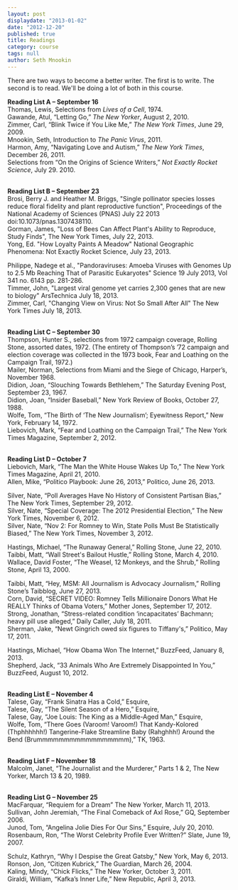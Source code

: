 ```yaml
---
layout: post
displaydate: "2013-01-02"
date: "2012-12-20"
published: true
title: Readings
category: course
tags: null
author: Seth Mnookin
---
```


There are two ways to become a better writer. The first is to write. The second is to read. We'll be doing a lot of both in this course.


**Reading List A – September 16**<br>
Thomas, Lewis, Selections from _Lives of a Cell_, 1974.<br> 
Gawande, Atul, “Letting Go,” _The New Yorker_, August 2, 2010.<br>
Zimmer, Carl, “Blink Twice if You Like Me,” _The New York Times_, June 29, 2009.<br> 
Mnookin, Seth, Introduction to _The Panic Virus_, 2011.<br>
Harmon, Amy, “Navigating Love and Autism,” _The New York Times_, December 26, 2011.<br>
Selections from “On the Origins of Science Writers,” _Not Exactly Rocket Science_, July 29. 2010.<br><br>


**Reading List B – September 23**<br>
Brosi, Berry J. and Heather M. Briggs, "Single pollinator species losses reduce floral fidelity and plant reproductive function", Proceedings of the National Academy of Sciences (PNAS)  July 22 2013 doi:10.1073/pnas.1307438110. <br>
Gorman, James, "Loss of Bees Can Affect Plant's Ability to Reproduce, Study Finds", The New York Times, July 22, 2013. <br>
Yong, Ed. "How Loyalty Paints A Meadow" National Geographic Phenomena: Not Exactly Rocket Science, July 23, 2013. <br>

Philippe, Nadege et al., "Pandoraviruses:  Amoeba Viruses with Genomes Up to 2.5 Mb Reaching That of Parasitic Eukaryotes" Science 19 July 2013,  Vol 341 no. 6143 pp. 281-286. <br>
Timmer, John, "Largest viral genome yet carries 2,300 genes that are new to biology" ArsTechnica July 18, 2013. <br>
Zimmer, Carl, "Changing View on Virus: Not So Small After All" The New York Times  July 18, 2013. <br><br>

**Reading List C – September 30**<br>
Thompson, Hunter S., selections from 1972 campaign coverage, Rolling Stone, assorted dates, 1972. (The entirety of Thompson’s ’72 campaign and election coverage was collected in the 1973 book, Fear and Loathing on the Campaign Trail, 1972.) <br>
Mailer, Norman, Selections from Miami and the Siege of Chicago, Harper’s, November 1968. <br>
Didion, Joan, “Slouching Towards Bethlehem,” The Saturday Evening Post, September 23, 1967. <br>
Didion, Joan, “Insider Baseball,” New York Review of Books, October 27, 1988. <br>
Wolfe, Tom, “The Birth of ‘The New Journalism’; Eyewitness Report,” New York, February 14, 1972.<br>
Liebovich, Mark, “Fear and Loathing on the Campaign Trail,” The New York Times Magazine, September 2, 2012.<br><br>

**Reading List D – October 7**<br>
Liebovich, Mark, “The Man the White House Wakes Up To,” The New York Times Magazine, April 21, 2010.<br>
Allen, Mike, “Politico Playbook: June 26, 2013,” Politico, June 26, 2013.<br>

Silver, Nate, “Poll Averages Have No History of Consistent Partisan Bias,” The New York Times, September 29, 2012.<br>
Silver, Nate, “Special Coverage: The 2012 Presidential Election,” The New York Times, November 6, 2012.<br>
Silver, Nate, “Nov 2: For Romney to Win, State Polls Must Be Statistically Biased,” The New York Times, November 3, 2012.<br>

Hastings, Michael, “The Runaway General,” Rolling Stone, June 22, 2010. <br>
Taibbi, Matt, “Wall Street's Bailout Hustle,” Rolling Stone, March 4, 2010.<br>
Wallace, David Foster, “The Weasel, 12 Monkeys, and the Shrub,” Rolling Stone, April 13, 2000.<br>

Taibbi, Matt, “Hey, MSM: All Journalism is Advocacy Journalism,” Rolling Stone’s Taibblog, June 27, 2013. <br>
Corn, David, “SECRET VIDEO: Romney Tells Millionaire Donors What He REALLY Thinks of Obama Voters,” Mother Jones, September 17, 2012.<br>
Strong, Jonathan, “Stress-related condition ‘incapacitates’ Bachmann; heavy pill use alleged,” Daily Caller, July 18, 2011.<br>
Sherman, Jake, “Newt Gingrich owed six figures to Tiffany's,” Politico, May 17, 2011.<br>

Hastings, Michael, “How Obama Won The Internet,” BuzzFeed, January 8, 2013.<br>
Shepherd, Jack, “33 Animals Who Are Extremely Disappointed In You,” BuzzFeed, August 10, 2012.<br><br>

**Reading List E – November 4**<br>
Talese, Gay, “Frank Sinatra Has a Cold,” Esquire, <br>
Talese, Gay, “The Silent Season of a Hero,” Esquire, <br>
Talese, Gay, “Joe Louis: The King as a Middle-Aged Man,” Esquire, <br>
Wolfe, Tom, “There Goes (Varoom! Varoom!) That Kandy-Kolored (Thphhhhhh!) Tangerine-Flake Streamline Baby (Rahghhh!) Around the Bend (Brummmmmmmmmmmmmmmmm),” TK, 1963.<br><br>

**Reading List F – November 18**<br>
Malcolm, Janet, “The Journalist and the Murderer,” Parts 1 & 2, The New Yorker, March 13 & 20, 1989.<br><br>

**Reading List G – November 25**<br>
MacFarquar, “Requiem for a Dream” The New Yorker, March 11, 2013.<br>
Sullivan, John Jeremiah, “The Final Comeback of Axl Rose,” GQ, September 2006.	<br>
Junod, Tom, “Angelina Jolie Dies For Our Sins,” Esquire, July 20, 2010.<br>
Rosenbaum, Ron, “The Worst Celebrity Profile Ever Written?” Slate, June 19, 2007.<br>

Schulz, Kathryn, “Why I Despise the Great Gatsby,” New York, May 6, 2013.<br>
Ronson, Jon, “Citizen Kubrick,” The Guardian, March 26, 2004.<br>
Kaling, Mindy, “Chick Flicks,” The New Yorker, October 3, 2011.<br>
Giraldi, William, “Kafka’s Inner Life,” New Republic, April 3, 2013.